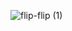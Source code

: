 ![flip-flip (1)](https://github.com/MaxwellDG/MaxwellDG/assets/51105802/6563d9c9-52dd-4a35-bb6b-ec343d836855)
